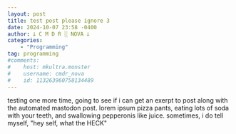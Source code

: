 ```yaml
---
layout: post
title: test post please ignore 3
date: 2024-10-07 23:58 -0400
author: 𐕣 C M D R ░ NOVA 𐕣
categories:
    - "Programming"
tag: programming
#comments:
#    host: mkultra.monster
#    username: cmdr_nova
#    id: 113263960758134489
---
```

testing one more time, going to see if i can get an exerpt to post along with the automated mastodon post. lorem ipsum pizza pants, eating lots of soda with your teeth, and swallowing pepperonis like juice. sometimes, i do tell myself, "hey self, what the HECK"